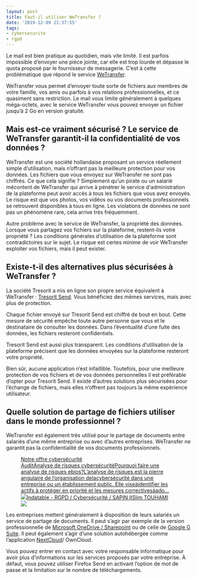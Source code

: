 ```yaml
---
layout: post
title: Faut-il utiliser WeTransfer ?
date: '2019-12-09 21:37:55'
tags:
- cybersecurite
- rgpd
---
```


Le mail est bien pratique au quotidien, mais vite limité. Il est parfois impossible d’envoyer une pièce jointe, car elle est trop lourde et dépasse le quota proposé par le fournisseur de messagerie. C’est à cette problématique que répond le service [WeTransfer](https://wetransfer.com/).

WeTransfer vous permet d’envoyer toute sorte de fichiers aux membres de votre famille, vos amis ou parfois à vos relations professionnelles, et ce quasiment sans restriction. Le mail vous limite généralement à quelques méga-octets, avec le service WeTransfer vous pouvez envoyer un fichier jusqu’à 2 Go en version gratuite.

## Mais est-ce vraiment sécurisé ? Le service de WeTransfer garantit-il la confidentialité de vos données ?

WeTransfer est une société hollandaise proposant un service réellement simple d’utilisation, mais n’offrant pas la meilleure protection pour vos données. Les fichiers que vous envoyez sur WeTransfer ne sont pas chiffrés. Ce que cela signifie ? Simplement qu’un pirate ou un salarié mécontent de WeTransfer qui arrive à pénétrer le service d'administration de la plateforme peut avoir accès à tous les fichiers que vous avez envoyés. Le risque est que vos photos, vos vidéos ou vos documents professionnels se retrouvent disponibles à tous en ligne. Les violations de données ne sont pas un phénomène rare, cela arrive très fréquemment.

Autre problème avec le service de WeTransfer, la propriété des données. Lorsque vous partagez vos fichiers sur la plateforme, restent-ils votre propriété ? Les conditions générales d’utilisation de la plateforme sont contradictoires sur le sujet. Le risque est certes minime de voir WeTransfer exploiter vos fichiers, mais il peut exister.

## Existe-t-il des alternatives plus sécurisées à WeTransfer ?

La société Tresorit a mis en ligne son propre service équivalent à WeTransfer : [Tresorit Send](https://send.tresorit.com/). Vous bénéficiez des mêmes services, mais avec plus de protection.

Chaque fichier envoyé sur Tresorit Send est chiffré de bout en bout. Cette mesure de sécurité empêche toute autre personne que vous et le destinataire de consulter les données. Dans l’éventualité d’une fuite des données, les fichiers resteront confidentiels.

Tresorit Send est aussi plus transparent. Les conditions d’utilisation de la plateforme précisent que les données envoyées sur la plateforme resteront votre propriété.

Bien sûr, aucune application n’est infaillible. Toutefois, pour une meilleure protection de vos fichiers et de vos données personnelles il est préférable d’opter pour Tresorit Send. Il existe d’autres solutions plus sécurisées pour l’échange de fichiers, mais elles n’offrent pas toujours la même expérience utilisateur.

## Quelle solution de partage de fichiers utiliser dans le monde professionnel ?

WeTransfer est également très utilisé pour le partage de documents entre salariés d’une même entreprise ou avec d’autres entreprises. WeTransfer ne garantit pas la confidentialité de vos documents professionnels.

<figure class="kg-card kg-bookmark-card"><a class="kg-bookmark-container" href=" __GHOST_URL__ /offre-cybersecurite/"><div class="kg-bookmark-content">
<div class="kg-bookmark-title">Notre offre cybersécurité</div>
<div class="kg-bookmark-description">AuditAnalyse de risques cybersécuritéPourquoi faire une analyse de risques ebios?L’analyse de risques est la pierre angulaire de l’organisation delacybersécurité dans une entreprise ou un établissement public. Elle viseàidentifier les actifs à protéger en priorité et les mesures correctivesàado…</div>
<div class="kg-bookmark-metadata">
<img class="kg-bookmark-icon" src=" __GHOST_URL__ /favicon.png"><span class="kg-bookmark-author">Indatable - RGPD / Cybersécurité / SAPIN II</span><span class="kg-bookmark-publisher">Slim TOUHAMI</span>
</div>
</div>
<div class="kg-bookmark-thumbnail"><img src=" __GHOST_URL__ /content/images/2021/02/logo.svg"></div></a></figure>

Les entreprises mettent généralement à disposition de leurs salariés un service de partage de documents. Il peut s’agir par exemple de la version professionnelle de [Microsoft OneDrive / Sharepoint](https://sharepoint.com) ou de celle de [Google G Suite](https://gsuite.google.fr). Il peut également s’agir d’une solution autohébergée comme l’application [NextCloud](https://nextcloud.com/)/ OwnCloud.

Vous pouvez entrer en contact avec votre responsable informatique pour avoir plus d’informations sur les services proposés par votre entreprise. À défaut, vous pouvez utiliser Firefox Send en activant l’option de mot de passe et la limitation sur le nombre de téléchargements.

